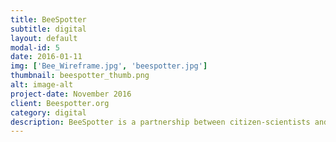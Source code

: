 ```yaml
---
title: BeeSpotter
subtitle: digital
layout: default
modal-id: 5
date: 2016-01-11
img: ['Bee_Wireframe.jpg', 'beespotter.jpg']
thumbnail: beespotter_thumb.png
alt: image-alt
project-date: November 2016
client: Beespotter.org
category: digital
description: BeeSpotter is a partnership between citizen-scientists and the professional science community. The app was designed to educate the public about pollinators by engaging them in an image data collection effort to get a better understanding of local bee demographics.
---
```


